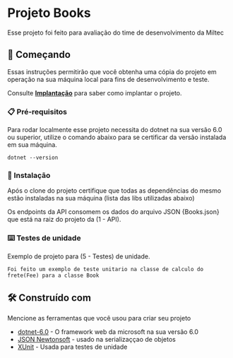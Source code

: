 
# Projeto Books

Esse projeto foi feito para avaliação do time de desenvolvimento da Miltec

## 🚀 Começando

Essas instruções permitirão que você obtenha uma cópia do projeto em operação na sua máquina local para fins de desenvolvimento e teste.

Consulte **[Implantação](#-implanta%C3%A7%C3%A3o)** para saber como implantar o projeto.

### 📋 Pré-requisitos

Para rodar localmente esse projeto necessita do dotnet na sua versão 6.0 ou superior, utilize o comando abaixo para
se certificar da versão instalada em sua máquina.

```
dotnet --version
```

### 🔧 Instalação

Após o clone do projeto certifique que todas as dependências do mesmo estão instaladas na sua máquina (lista das libs utilizadas abaixo)


Os endpoints da API consomem os dados do arquivo JSON {Books.json} que está na raiz do projeto da (1 - API).

### ⌨️ Testes de unidade

Exemplo de projeto para (5 - Testes) de unidade.

```
Foi feito um exemplo de teste unitario na classe de calculo do frete(Fee) para a classe Book
```
## 🛠️ Construído com

Mencione as ferramentas que você usou para criar seu projeto

* [dotnet-6.0](https://dotnet.microsoft.com/pt-br/download/dotnet/6.0) - O framework web da microsoft na sua versão 6.0
* [JSON Newtonsoft](https://www.newtonsoft.com/json) - usado na serializaççao de objetos
* [XUnit](https://xunit.net/) - Usada para testes de unidade
